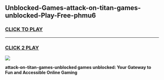 
## Unblocked-Games-attack-on-titan-games-unblocked-Play-Free-phmu6
<h3>
<a href="https://premium76.site?title=attack-on-titan-games-unblocked&ref=20A">CLICK TO PLAY</a></h3>
<hr>

<h3>
<a href="https://premium76.site?title=attack-on-titan-games-unblocked&ref=20A">CLICK 2 PLAY</a>
  
</h3>

<a href="https://premium76.site?title=attack-on-titan-games-unblocked&ref=20A"><img src="https://clearcache.store/games.png"></a>


**attack-on-titan-games-unblocked games unblocked: Your Gateway to Fun and Accessible Online Gaming**
